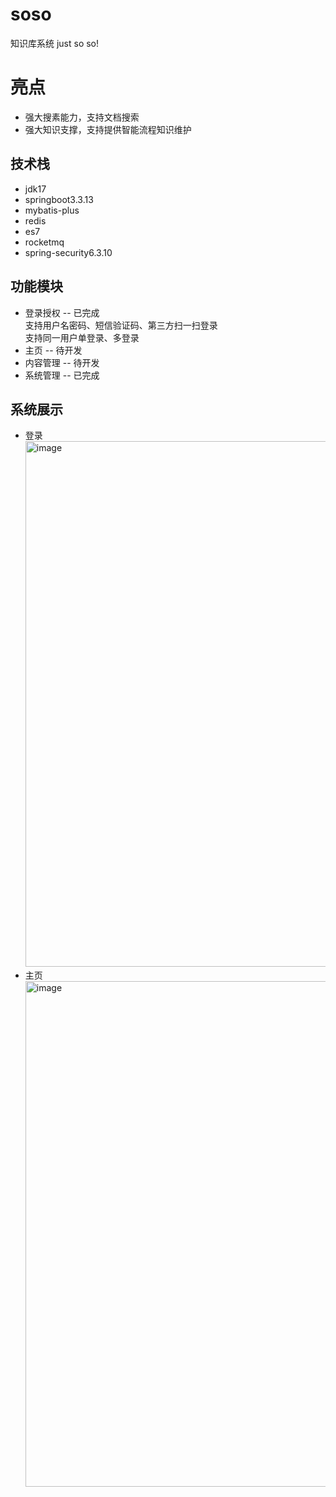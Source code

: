 # soso
  知识库系统 just so so!
# 亮点
* 强大搜素能力，支持文档搜索
* 强大知识支撑，支持提供智能流程知识维护
## 技术栈
* jdk17
* springboot3.3.13
* mybatis-plus
* redis
* es7
* rocketmq
* spring-security6.3.10
## 功能模块
* 登录授权 -- 已完成  
  支持用户名密码、短信验证码、第三方扫一扫登录  
  支持同一用户单登录、多登录  
* 主页  -- 待开发 
* 内容管理 -- 待开发
* 系统管理 -- 已完成
## 系统展示
* 登录
  <img width="1909" height="841" alt="image" src="https://github.com/user-attachments/assets/7aeb85eb-b40e-4341-aec7-c8de69c04dc5" />
* 主页
  <img width="1837" height="809" alt="image" src="https://github.com/user-attachments/assets/cc6a0ca3-2fb2-4e40-9c1b-67bb383ecc03" />
  

